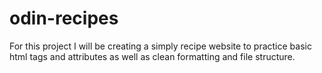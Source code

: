 # odin-recipes

For this project I will be creating a simply recipe website to practice basic html tags and attributes as well as clean formatting and file structure. 
